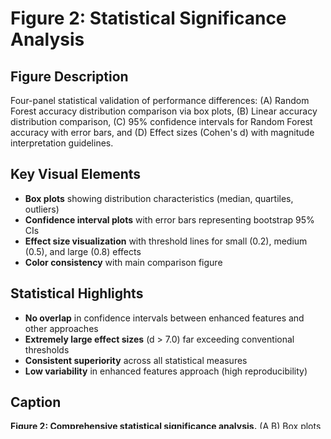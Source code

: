 # Figure 2: Statistical Significance Analysis

## Figure Description
Four-panel statistical validation of performance differences: (A) Random Forest accuracy distribution comparison via box plots, (B) Linear accuracy distribution comparison, (C) 95% confidence intervals for Random Forest accuracy with error bars, and (D) Effect sizes (Cohen's d) with magnitude interpretation guidelines.

## Key Visual Elements
- **Box plots** showing distribution characteristics (median, quartiles, outliers)
- **Confidence interval plots** with error bars representing bootstrap 95% CIs
- **Effect size visualization** with threshold lines for small (0.2), medium (0.5), and large (0.8) effects
- **Color consistency** with main comparison figure

## Statistical Highlights
- **No overlap** in confidence intervals between enhanced features and other approaches
- **Extremely large effect sizes** (d > 7.0) far exceeding conventional thresholds
- **Consistent superiority** across all statistical measures
- **Low variability** in enhanced features approach (high reproducibility)

## Caption
**Figure 2: Comprehensive statistical significance analysis.** (A,B) Box plots comparing accuracy distributions across 5 random seeds, showing median, quartiles, and range. (C) Bootstrap 95% confidence intervals for Random Forest accuracy demonstrate non-overlapping intervals between approaches. (D) Effect sizes (Cohen's d) with interpretation guidelines: values >0.8 indicate large effects, >2.0 very large effects, >5.0 extremely large effects. Enhanced features approach shows extremely large effect sizes (d > 7.0) with high statistical significance (p < 0.000002) and excellent reproducibility (low variance across seeds).

## Source File
`statistical_significance_analysis.png` - Generated from statistical validation analysis